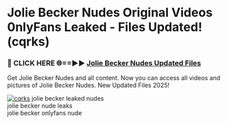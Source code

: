 # Jolie Becker Nudes Original Videos 0nlyFans Leaked - Files Updated! (cqrks)

<h3>🔴 CLICK HERE 🌐==►► <a href="https://tinyurl.com/yc6ubb5a" rel="nofollow">Jolie Becker Nudes Updated Files</a></h3>

Get Jolie Becker Nudes and all content. Now you can access all videos and pictures of Jolie Becker Nudes. New Updated Files 2025!

[![cqrks](https://i.imgur.com/7eu0CRL.gif)](https://tinyurl.com/yc6ubb5a)
jolie becker leaked nudes<br>
jolie becker nude leaks<br>
jolie becker onlyfans nude